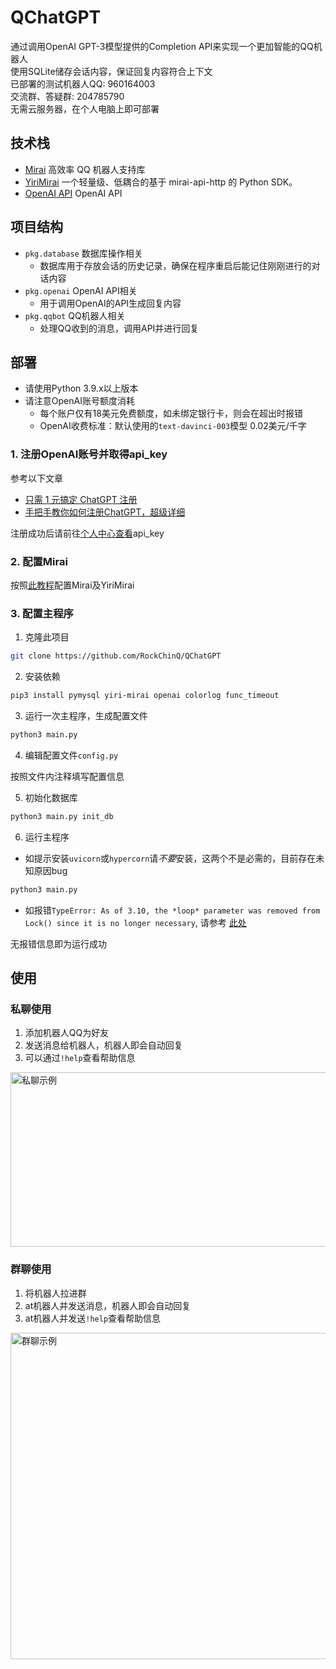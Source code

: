 # QChatGPT

通过调用OpenAI GPT-3模型提供的Completion API来实现一个更加智能的QQ机器人  
使用SQLite储存会话内容，保证回复内容符合上下文  
已部署的测试机器人QQ: 960164003  
交流群、答疑群: 204785790  
无需云服务器，在个人电脑上即可部署

## 技术栈

- [Mirai](https://github.com/mamoe/mirai) 高效率 QQ 机器人支持库
- [YiriMirai](https://github.com/YiriMiraiProject/YiriMirai) 一个轻量级、低耦合的基于 mirai-api-http 的 Python SDK。
- [OpenAI API](https://openai.com/api/) OpenAI API

## 项目结构

- `pkg.database` 数据库操作相关
  - 数据库用于存放会话的历史记录，确保在程序重启后能记住刚刚进行的对话内容
- `pkg.openai` OpenAI API相关
  - 用于调用OpenAI的API生成回复内容
- `pkg.qqbot` QQ机器人相关
  - 处理QQ收到的消息，调用API并进行回复

## 部署

- 请使用Python 3.9.x以上版本
- 请注意OpenAI账号额度消耗
  - 每个账户仅有18美元免费额度，如未绑定银行卡，则会在超出时报错
  - OpenAI收费标准：默认使用的`text-davinci-003`模型 0.02美元/千字

### 1. 注册OpenAI账号并取得api_key

参考以下文章

- [只需 1 元搞定 ChatGPT 注册](https://zhuanlan.zhihu.com/p/589470082)
- [手把手教你如何注册ChatGPT，超级详细](https://guxiaobei.com/51461)

注册成功后请前往[个人中心查看](https://beta.openai.com/account/api-keys)api_key

### 2. 配置Mirai

按照[此教程](https://yiri-mirai.wybxc.cc/tutorials/01/configuration)配置Mirai及YiriMirai

### 3. 配置主程序

1. 克隆此项目

```bash
git clone https://github.com/RockChinQ/QChatGPT
```

2. 安装依赖

```bash
pip3 install pymysql yiri-mirai openai colorlog func_timeout
```

3. 运行一次主程序，生成配置文件

```bash
python3 main.py
```

4. 编辑配置文件`config.py`

按照文件内注释填写配置信息

5. 初始化数据库

```bash
python3 main.py init_db
```

6. 运行主程序

- 如提示安装`uvicorn`或`hypercorn`请*不要*安装，这两个不是必需的，目前存在未知原因bug

```bash
python3 main.py
```

- 如报错`TypeError: As of 3.10, the *loop* parameter was removed from Lock() since it is no longer necessary`, 请参考 [此处](https://github.com/RockChinQ/QChatGPT/issues/5)

无报错信息即为运行成功

## 使用

### 私聊使用

1. 添加机器人QQ为好友
2. 发送消息给机器人，机器人即会自动回复
3. 可以通过`!help`查看帮助信息

<img alt="私聊示例" src="res/屏幕截图%202022-12-08%20150949.png" width="550" height="279"/>

### 群聊使用

1. 将机器人拉进群
2. at机器人并发送消息，机器人即会自动回复
3. at机器人并发送`!help`查看帮助信息

<img alt="群聊示例" src="res/屏幕截图%202022-12-08%20150511.png" width="671" height="522"/>